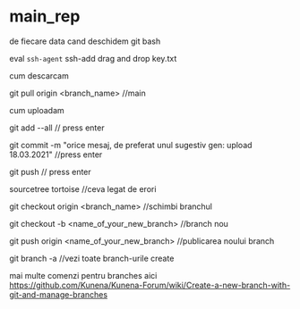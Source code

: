# main_rep

 de fiecare data cand deschidem git bash

eval `ssh-agent`
ssh-add drag and drop key.txt

cum descarcam

git pull origin <branch_name> //main

cum uploadam

git add --all // press enter

git commit -m "orice mesaj, de preferat unul sugestiv gen: upload 18.03.2021" //press enter

git push // press enter

sourcetree tortoise //ceva legat de erori

git checkout origin <branch_name> //schimbi branchul

git checkout -b <name_of_your_new_branch> //branch nou

git push origin <name_of_your_new_branch> //publicarea noului branch

git branch -a //vezi toate branch-urile create

mai multe comenzi pentru branches aici 
https://github.com/Kunena/Kunena-Forum/wiki/Create-a-new-branch-with-git-and-manage-branches
